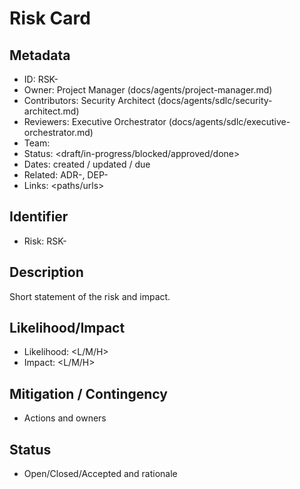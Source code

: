 # Risk Card

## Metadata

- ID: RSK-<id>
- Owner: Project Manager (docs/agents/project-manager.md)
- Contributors: Security Architect (docs/agents/sdlc/security-architect.md)
- Reviewers: Executive Orchestrator (docs/agents/sdlc/executive-orchestrator.md)
- Team: <team>
- Status: <draft/in-progress/blocked/approved/done>
- Dates: created <YYYY-MM-DD> / updated <YYYY-MM-DD> / due <YYYY-MM-DD>
- Related: ADR-<id>, DEP-<id>
- Links: <paths/urls>


## Identifier

- Risk: RSK-<id>


## Description

Short statement of the risk and impact.

## Likelihood/Impact

- Likelihood: <L/M/H>
- Impact: <L/M/H>


## Mitigation / Contingency

- Actions and owners


## Status

- Open/Closed/Accepted and rationale
